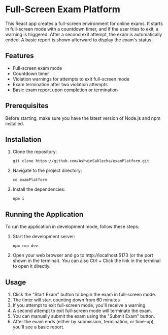 # Full-Screen Exam Platform

This React app creates a full-screen environment for online exams. It starts in full-screen mode with a countdown timer, and if the user tries to exit, a warning is triggered. After a second exit attempt, the exam is automatically ended. A basic report is shown afterward to display the exam's status.

## Features

- Full-screen exam mode
- Countdown timer
- Violation warnings for attempts to exit full-screen mode
- Exam termination after two violation attempts
- Basic exam report upon completion or termination

## Prerequisites

Before starting, make sure you have the latest version of Node.js and npm installed.

## Installation

1. Clone the repository:
   ```
   git clone https://github.com/AshwinSaklecha/examPlatform.git
   ```

2. Navigate to the project directory:
   ```
   cd examPlatform
   ```

3. Install the dependencies:
   ```
   npm i
   ```

## Running the Application

To run the application in development mode, follow these steps:

1. Start the development server:
   ```
   npm run dev
   ```

2. Open your web browser and go to http://localhost:5173 (or the port shown in the terminal). You can also Ctrl + Click the link in the terminal to open it directly.

## Usage

1. Click the "Start Exam" button to begin the exam in full-screen mode.
2. The timer will start counting down from 60 minutes
3. If you attempt to exit full-screen mode, you'll receive a warning.
4. A second attempt to exit full-screen mode will terminate the exam.
5. You can manually submit the exam using the "Submit Exam" button.
6. After the exam ends (either by submission, termination, or time-up), you'll see a basic report.